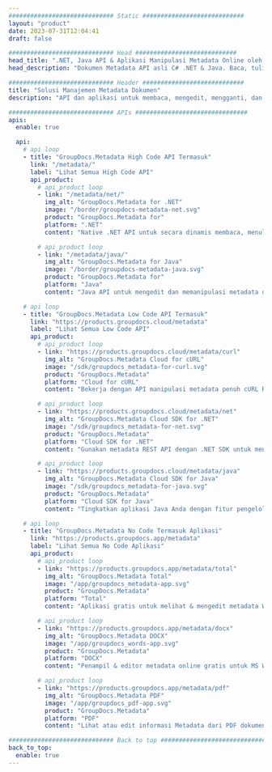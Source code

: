 ```yaml
---
############################# Static ############################
layout: "product"
date: 2023-07-31T12:04:41
draft: false

############################# Head ############################
head_title: ".NET, Java API & Aplikasi Manipulasi Metadata Online oleh GroupDocs"
head_description: "Dokumen Metadata API asli C# .NET & Java. Baca, tulis, edit & bandingkan informasi meta dari semua format populer. Analisis & ekspor metadata."

############################# Header ############################
title: "Solusi Manajemen Metadata Dokumen"
description: "API dan aplikasi untuk membaca, mengedit, mengganti, dan menghapus metadata dokumen, gambar, dan format file lainnya di platform populer."

############################# APIs ###############################
apis:
  enable: true

  api:
    # api loop
    - title: "GroupDocs.Metadata High Code API Termasuk"
      link: "/metadata/"
      label: "Lihat Semua High Code API"
      api_product:
        # api_product loop
        - link: "/metadata/net/"
          img_alt: "GroupDocs.Metadata for .NET"
          image: "/border/groupdocs-metadata-net.svg"
          product: "GroupDocs.Metadata for"
          platform: ".NET"
          content: "Native .NET API untuk secara dinamis membaca, menulis, mengedit, dan menghapus informasi meta dari Microsoft Office, PDF, Multimedia, gambar, dan berbagai format file lainnya."

        # api_product loop
        - link: "/metadata/java/"
          img_alt: "GroupDocs.Metadata for Java"
          image: "/border/groupdocs-metadata-java.svg"
          product: "GroupDocs.Metadata for"
          platform: "Java"
          content: "Java API untuk mengedit dan memanipulasi metadata dokumen, gambar, file video, dan berbagai format file lainnya."

    # api loop
    - title: "GroupDocs.Metadata Low Code API Termasuk"
      link: "https://products.groupdocs.cloud/metadata"
      label: "Lihat Semua Low Code API"
      api_product:
        # api_product loop
        - link: "https://products.groupdocs.cloud/metadata/curl"
          img_alt: "GroupDocs.Metadata Cloud for cURL"
          image: "/sdk/groupdocs_metadata-for-curl.svg"
          product: "GroupDocs.Metadata"
          platform: "Cloud for cURL"
          content: "Bekerja dengan API manipulasi metadata penuh cURL RESTuntuk mengelola informasi metadata dari PDF, Word, Excel, Presentasi, gambar, dan file multimedia dalam aplikasi Anda."

        # api_product loop
        - link: "https://products.groupdocs.cloud/metadata/net"
          img_alt: "GroupDocs.Metadata Cloud SDK for .NET"
          image: "/sdk/groupdocs_metadata-for-net.svg"
          product: "GroupDocs.Metadata"
          platform: "Cloud SDK for .NET"
          content: "Gunakan metadata REST API dengan .NET SDK untuk menambahkan, mengedit, mengekstrak, menelusuri, dan menghapus metadata dari format dokumen dalam .NET aplikasi."

        # api_product loop
        - link: "https://products.groupdocs.cloud/metadata/java"
          img_alt: "GroupDocs.Metadata Cloud SDK for Java"
          image: "/sdk/groupdocs_metadata-for-java.svg"
          product: "GroupDocs.Metadata"
          platform: "Cloud SDK for Java"
          content: "Tingkatkan aplikasi Java Anda dengan fitur pengelolaan metadata yang canggih menggunakan Metadata SDK for Java."

    # api loop
    - title: "GroupDocs.Metadata No Code Termasuk Aplikasi"
      link: "https://products.groupdocs.app/metadata"
      label: "Lihat Semua No Code Aplikasi"
      api_product:
        # api_product loop
        - link: "https://products.groupdocs.app/metadata/total"
          img_alt: "GroupDocs.Metadata Total"
          image: "/app/groupdocs_metadata-app.svg"
          product: "GroupDocs.Metadata"
          platform: "Total"
          content: "Aplikasi gratis untuk melihat & mengedit metadata Word, Excel, PDF, PowerPoint dan lebih dari 50 jenis dokumen."

        # api_product loop
        - link: "https://products.groupdocs.app/metadata/docx"
          img_alt: "GroupDocs.Metadata DOCX"
          image: "/app/groupdocs_words-app.svg"
          product: "GroupDocs.Metadata"
          platform: "DOCX"
          content: "Penampil & editor metadata online gratis untuk MS Word dokumen."

        # api_product loop
        - link: "https://products.groupdocs.app/metadata/pdf"
          img_alt: "GroupDocs.Metadata PDF"
          image: "/app/groupdocs_pdf-app.svg"
          product: "GroupDocs.Metadata"
          platform: "PDF"
          content: "Lihat atau edit informasi Metadata dari PDF dokumen secara online."

############################# Back to top ###############################
back_to_top:
  enable: true
---
```

